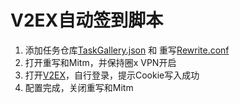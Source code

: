 # V2EX自动签到脚本

1. 添加任务仓库[TaskGallery.json](https://raw.githubusercontent.com/panghujiajia/QuantumultX/master/V2EX/TaskGallery.json) 和 重写[Rewrite.conf](https://raw.githubusercontent.com/panghujiajia/QuantumultX/master/V2EX/Rewrite.conf)
2. 打开重写和Mitm，并保持圈x VPN开启
3. 打开[V2EX](https://www.v2ex.com/mission/daily)，自行登录，提示Cookie写入成功
4. 配置完成，关闭重写和Mitm